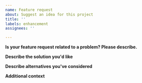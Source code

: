 ```yaml
---
name: Feature request
about: Suggest an idea for this project
title: ''
labels: enhancement
assignees: ''

---
```


<!--
First look if there is already a similar feature request. If there is, add a comment to it instead!
-->


**Is your feature request related to a problem? Please describe.**
<!-- A clear and concise description of what the problem is. Ex. I'm always frustrated when […] -->

**Describe the solution you'd like**
<!-- A clear and concise description of what you want to happen. -->

**Describe alternatives you've considered**
<!-- A clear and concise description of any alternative solutions or features you've considered. -->

**Additional context**
<!-- Add any other context or screenshots about the feature request here. -->
